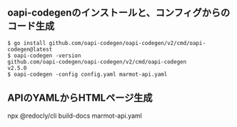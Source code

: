 

## oapi-codegenのインストールと、コンフィグからのコード生成

```
$ go install github.com/oapi-codegen/oapi-codegen/v2/cmd/oapi-codegen@latest
$ oapi-codegen -version
github.com/oapi-codegen/oapi-codegen/v2/cmd/oapi-codegen
v2.5.0
$ oapi-codegen -config config.yaml marmot-api.yaml 
```

## APIのYAMLからHTMLページ生成

npx @redocly/cli build-docs marmot-api.yaml